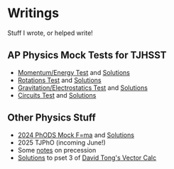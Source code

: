 # Writings
Stuff I wrote, or helped write!

## AP Physics Mock Tests for TJHSST
- [Momentum/Energy Test](path:data/Momentum_and_Energy_Mock_Test.pdf) and [Solutions](path:data/Momentum_and_Energy_Mock_Test_Solutions.pdf)
- [Rotations Test](path:data/Rotations_Mock_Test.pdf) and [Solutions](path:data/Rotations_Mock_Test_Solutions.pdf)
- [Gravitation/Electrostatics Test](path:data/Gravitation_and_Electrostatics_Mock_Test.pdf) and [Solutions](path:data/Gravitation_and_Electrostatics_Mock_Test_Solutions.pdf)
- [Circuits Test](path:data/Circuits_Mock_Test.pdf) and [Solutions](path:data/Circuits_Mock_Test_Solutions.pdf)

## Other Physics Stuff
- [2024 PhODS Mock F=ma](path:data/2024_PhODS_Mock_Fma.pdf) and [Solutions](path:data/2024_PhODS_Mock_F_ma_Solutions.pdf)
- 2025 TJPhO (incoming June!)
- Some [notes](path:data/Angular_Momentum.pdf) on precession
- [Solutions](path:data/Tong_Multi_vfc3.pdf) to pset 3 of [David Tong's Vector Calc](https://www.damtp.cam.ac.uk/user/tong/vc.html)
